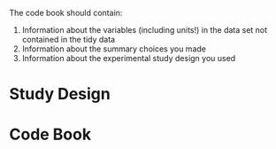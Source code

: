 The code book should contain:
1. Information about the variables (including units!) in the data set not contained in the tidy data
2. Information about the summary choices you made
3. Information about the experimental study design you used


Study Design
=========


Code Book
=========
